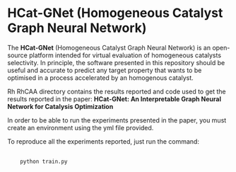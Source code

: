 # HCat-GNet (Homogeneous Catalyst Graph Neural Network)

The **HCat-GNet** (Homogeneous Catalyst Graph Neural Network) is an open-source platform intended for virtual evaluation of homogeneous catalysts selectivity. In principle, the software presented in this repository should be useful and accurate to predict any target property that wants to be optimised in a process accelerated by an homogenous catalyst. 

Rh RhCAA directory contains the results reported and code used to get the results reported in the paper: **HCat-GNet: An Interpretable Graph Neural Network for Catalysis Optimization**

In order to be able to run the experiments presented in the paper, you must create an environment using the yml file provided.

To reproduce all the experiments reported, just run the command:

<pre>
  <code>
    python train.py
  </code>
</pre>

